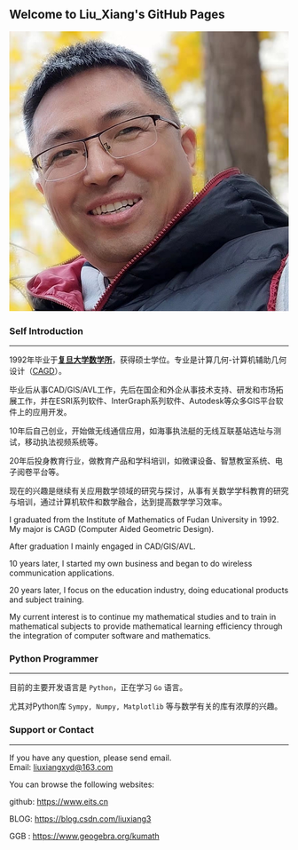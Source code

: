 ## Welcome to Liu_Xiang's GitHub Pages

![photo](img/20211202.jpg)

### Self Introduction
-----

1992年毕业于[**复旦大学数学所**](https://math.fudan.edu.cn/)，获得硕士学位。专业是计算几何-计算机辅助几何设计（[CAGD](https://www.sciencedirect.com/journal/computer-aided-geometric-design/about/aims-and-scope)）。

毕业后从事CAD/GIS/AVL工作，先后在国企和外企从事技术支持、研发和市场拓展工作，并在ESRI系列软件、InterGraph系列软件、Autodesk等众多GIS平台软件上的应用开发。

10年后自己创业，开始做无线通信应用，如海事执法艇的无线互联基站选址与测试，移动执法视频系统等。

20年后投身教育行业，做教育产品和学科培训，如微课设备、智慧教室系统、电子阅卷平台等。

现在的兴趣是继续有关应用数学领域的研究与探讨，从事有关数学学科教育的研究与培训，通过计算机软件和数学融合，达到提高数学学习效率。

I graduated from the Institute of Mathematics of Fudan University in 1992. My major is CAGD (Computer Aided Geometric Design).   

After graduation I mainly engaged in CAD/GIS/AVL.    

10 years later, I started my own business and began to do wireless communication applications.    

20 years later, I focus on the education industry, doing educational products and subject training.  

My current interest is to continue my mathematical studies and to train in mathematical subjects to provide mathematical learning efficiency through the integration of computer software and mathematics.  


### Python Programmer
-----

目前的主要开发语言是 `Python`，正在学习 `Go` 语言。

尤其对Python库 `Sympy, Numpy, Matplotlib` 等与数学有关的库有浓厚的兴趣。


### Support or Contact
-----

If you have any question, please send email.    
Email: <liuxiangxyd@163.com>

You can browse the following websites: 

github: <https://www.eits.cn>   

<!-- https://xiangliu0.github.io -->

BLOG:   <https://blog.csdn.com/liuxiang3>

<!-- http://www.yuelea.cn -->

GGB :  <https://www.geogebra.org/kumath>
